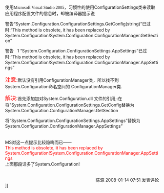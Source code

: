 <div class="date">使用<font face="Verdana">Microsoft Visual Studio 2005</font>，习惯性的使用ConfigurationSettings类来读取应用程序配置文件的信息时，却被编译器提示说</div>
<div class="cnt">
<p>警告“System.Configuration.ConfigurationSettings.GetConfig(string)”已过时:“This method is obsolete, it has been replaced by System.Configuration!System.Configuration.ConfigurationManager.GetSection”</p>
<p>警告&nbsp;&nbsp; 1 “System.Configuration.ConfigurationSettings.AppSettings”已过时:“This method is obsolete, it has been replaced by System.Configuration!System.Configuration.ConfigurationManager.AppSettings” <br />
<br />
<font color="#ff0000" size="4">注意:</font>默认没有引用ConfigurationManager类，所以找不到System.Configuration命名空间的 ConfigurationManager类.</p>
<p><font color="#ff0000" size="4">解决:</font>首先添加加对System.Configuration.dll 文件的引用;:在将"System.Configuration.ConfigurationSettings.GetConfig替换为System.Configuration.ConfigurationManager.GetSection</p>
<p>将“System.Configuration.ConfigurationSettings.AppSettings”替换为System.Configuration.ConfigurationManager.AppSettings” <br />
<br />
<br />
MS对这一点提示比较隐晦而已——<br />
<font color="#ff0000">This method is obsolete, it has been replaced by System.Configuration!System.Configuration.ConfigurationManager.AppSettings</font><br />
上面那段话多了System.Configuration!</p>
</div>
<img src="http://www.cnblogs.com/leavingme/aggbug/1166225.html" width="1" height="1" /><br /><br /><div align="right"><a style="text-decoration: none;" href="http://leavingme.cnblogs.com/" target="_blank">陈源</a> 2008-01-14 07:51 <a href="http://www.cnblogs.com/leavingme/archive/2008/01/14/1166225.html#Feedback" target="_blank" style="text-decoration: none;">发表评论</a></div>]]